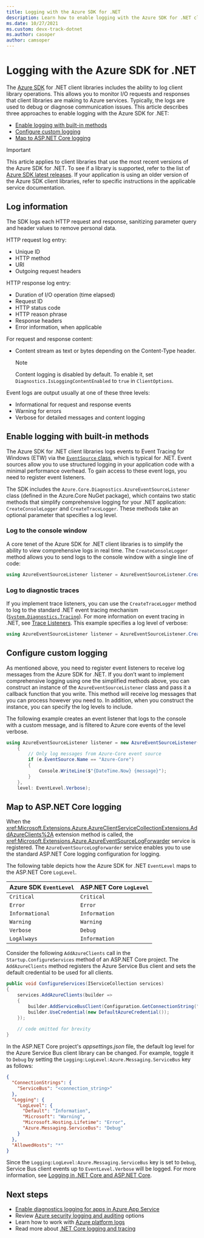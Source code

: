```yaml
---
title: Logging with the Azure SDK for .NET
description: Learn how to enable logging with the Azure SDK for .NET client libraries
ms.date: 10/27/2021
ms.custom: devx-track-dotnet
ms.author: casoper
author: camsoper
---
```


# Logging with the Azure SDK for .NET

The [Azure SDK](https://azure.microsoft.com/downloads/) for .NET client libraries includes the ability to log client library operations. This allows you to monitor I/O requests and responses that client libraries are making to Azure services. Typically, the logs are used to debug or diagnose communication issues. This article describes three approaches to enable logging with the Azure SDK for .NET:

- [Enable logging with built-in methods](#enable-logging-with-built-in-methods)
- [Configure custom logging](#configure-custom-logging)
- [Map to ASP.NET Core logging](#map-to-aspnet-core-logging)

> [!IMPORTANT]
> This article applies to client libraries that use the most recent versions of the Azure SDK for .NET. To see if a library is supported, refer to the list of [Azure SDK latest releases](https://azure.github.io/azure-sdk/releases/latest/index.html). If your application is using an older version of the Azure SDK client libraries, refer to specific instructions in the applicable service documentation.

## Log information

The SDK logs each HTTP request and response, sanitizing parameter query and header values to remove personal data.

HTTP request log entry:

- Unique ID
- HTTP method
- URI
- Outgoing request headers

HTTP response log entry:

- Duration of I/O operation (time elapsed)
- Request ID
- HTTP status code
- HTTP reason phrase
- Response headers
- Error information, when applicable

For request and response content:

- Content stream as text or bytes depending on the Content-Type header.
     > [!NOTE]
     > Content logging is disabled by default. To enable it, set `Diagnostics.IsLoggingContentEnabled` to `true` in `ClientOptions`.

Event logs are output usually at one of these three levels:

- Informational for request and response events
- Warning for errors
- Verbose for detailed messages and content logging

## Enable logging with built-in methods

The Azure SDK for .NET client libraries logs events to Event Tracing for Windows (ETW) via the [`EventSource` class](/dotnet/api/system.diagnostics.tracing.eventsource), which is typical for .NET. Event sources allow you to use structured logging in your application code with a minimal performance overhead. To gain access to these event logs, you need to register event listeners.

The SDK includes the `Azure.Core.Diagnostics.AzureEventSourceListener` class (defined in the Azure.Core NuGet package), which contains two static methods that simplify comprehensive logging for your .NET application: `CreateConsoleLogger` and `CreateTraceLogger`. These methods take an optional parameter that specifies a log level.

### Log to the console window

A core tenet of the Azure SDK for .NET client libraries is to simplify the ability to view comprehensive logs in real time. The `CreateConsoleLogger` method allows you to send logs to the console window with a single line of code:

```csharp
using AzureEventSourceListener listener = AzureEventSourceListener.CreateConsoleLogger();
```

### Log to diagnostic traces

If you implement trace listeners, you can use the `CreateTraceLogger` method to log to the standard .NET event tracing mechanism ([`System.Diagnostics.Tracing`](/dotnet/api/system.diagnostics.tracing)). For more information on event tracing in .NET, see [Trace Listeners](../../framework/debug-trace-profile/trace-listeners.md). This example specifies a log level of verbose:

```csharp
using AzureEventSourceListener listener = AzureEventSourceListener.CreateTraceLogger(EventLevel.Verbose);
```

## Configure custom logging

As mentioned above, you need to register event listeners to receive log messages from the Azure SDK for .NET. If you don’t want to implement comprehensive logging using one the simplified methods above, you can construct an instance of the `AzureEventSourceListener` class and pass it a callback function that you write. This method will receive log messages that you can process however you need to. In addition, when you construct the instance, you can specify the log levels to include.

The following example creates an event listener that logs to the console with a custom message, and is filtered to Azure core events of the level verbose.

```csharp
using AzureEventSourceListener listener = new AzureEventSourceListener((e, message) =>
    {
        // Only log messages from Azure-Core event source
        if (e.EventSource.Name == "Azure-Core")
        {
            Console.WriteLine($"{DateTime.Now} {message}");
        }
    },
    level: EventLevel.Verbose);
```

## Map to ASP.NET Core logging

When the <xref:Microsoft.Extensions.Azure.AzureClientServiceCollectionExtensions.AddAzureClients%2A> extension method is called, the <xref:Microsoft.Extensions.Azure.AzureEventSourceLogForwarder> service is registered. The `AzureEventSourceLogForwarder` service enables you to use the standard ASP.NET Core logging configuration for logging.

The following table depicts how the Azure SDK for .NET `EventLevel` maps to the ASP.NET Core `LogLevel`.

| Azure SDK `EventLevel` | ASP.NET Core `LogLevel` |
|------------------------|-------------------------|
| `Critical`             | `Critical`              |
| `Error`                | `Error`                 |
| `Informational`        | `Information`           |
| `Warning`              | `Warning`               |
| `Verbose`              | `Debug`                 |
| `LogAlways`            | `Information`           |

Consider the following `AddAzureClients` call in the `Startup.ConfigureServices` method of an ASP.NET Core project. The `AddAzureClients` method registers the Azure Service Bus client and sets the default credential to be used for all clients.

```csharp
public void ConfigureServices(IServiceCollection services)
{
    services.AddAzureClients(builder =>
    {
        builder.AddServiceBusClient(Configuration.GetConnectionString("ServiceBus"));
        builder.UseCredential(new DefaultAzureCredential());
    });
  
    // code omitted for brevity
}
```

In the ASP.NET Core project's *appsettings.json* file, the default log level for the Azure Service Bus client library can be changed. For example, toggle it to `Debug` by setting the `Logging:LogLevel:Azure.Messaging.ServiceBus` key as follows:

```json
{
  "ConnectionStrings": {
    "ServiceBus": "<connection_string>"
  },
  "Logging": {
    "LogLevel": {
      "Default": "Information",
      "Microsoft": "Warning",
      "Microsoft.Hosting.Lifetime": "Error",
      "Azure.Messaging.ServiceBus": "Debug"
    }
  },
  "AllowedHosts": "*"
}
```

Since the `Logging:LogLevel:Azure.Messaging.ServiceBus` key is set to `Debug`, Service Bus client events up to `EventLevel.Verbose` will be logged. For more information, see [Logging in .NET Core and ASP.NET Core](/aspnet/core/fundamentals/logging/).

## Next steps

- [Enable diagnostics logging for apps in Azure App Service](/azure/app-service/troubleshoot-diagnostic-logs)
- Review [Azure security logging and auditing](/azure/security/fundamentals/log-audit) options
- Learn how to work with [Azure platform logs](/azure/azure-monitor/platform/platform-logs-overview)
- Read more about [.NET Core logging and tracing](../../core/diagnostics/logging-tracing.md)
